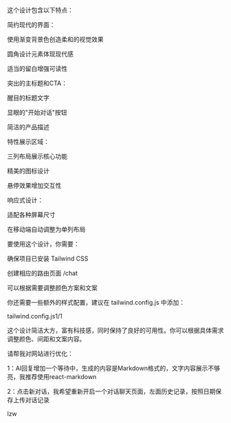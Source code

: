 这个设计包含以下特点：

简约现代的界面：

使用渐变背景色创造柔和的视觉效果

圆角设计元素体现现代感

适当的留白增强可读性

突出的主标题和CTA：

醒目的标题文字

显眼的"开始对话"按钮

简洁的产品描述

特性展示区域：

三列布局展示核心功能

精美的图标设计

悬停效果增加交互性

响应式设计：

适配各种屏幕尺寸

在移动端自动调整为单列布局

要使用这个设计，你需要：

确保项目已安装 Tailwind CSS

创建相应的路由页面 /chat

可以根据需要调整颜色方案和文案

你还需要一些额外的样式配置，建议在 tailwind.config.js 中添加：

tailwind.config.js1/1

这个设计简洁大方，富有科技感，同时保持了良好的可用性。你可以根据具体需求调整颜色、间距和文案内容。





请帮我对网站进行优化：

1：AI回复增加一个等待中，生成的内容是Markdown格式的，文字内容展示不够亮，我推荐使用react-markdown

2：点击新对话，我希望重新开启一个对话聊天页面，左面历史记录，按照日期保存上传对话记录

lzw